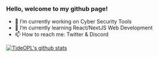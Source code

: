 ### Hello, welcome to my github page!

- 🔭 I’m currently working on Cyber Security Tools
- 🌱 I’m currently learning React/NextJS Web Development
- 📫 How to reach me: Twitter & Discord

[![TideOPL's github stats](https://github-readme-stats.vercel.app/api?username=TideOPL&count_private=true&show_icons=true&theme=radical&hide_rank=false)](https://github.com/anuraghazra/github-readme-stats)
